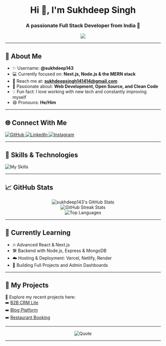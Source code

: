 <h1 align="center">Hi 👋, I'm Sukhdeep Singh</h1>
<h3 align="center">A passionate Full Stack Developer from India 🚀</h3>

<p align="center">
  <img src="https://readme-typing-svg.demolab.com?font=Fira+Code&size=24&pause=1000&color=F7F7F7&center=true&vCenter=true&width=600&lines=Hi,+I'm+Sukhdeep+Singh+-+Full+Stack+Developer" />
</p>


---

## 💫 About Me

- ✨ Username: **@sukhdeep143**  
- 💻 Currently focused on: **Next.js, Node.js & the MERN stack**  
- 📧 Reach me at: **sukhdeepsingh141414@gmail.com**  
- 👀 Passionate about: **Web Development, Open Source, and Clean Code**  
- 💡 Fun fact: I love working with new tech and constantly improving myself  
- 😄 Pronouns: **He/Him**  

---

## 🌐 Connect With Me

<p align="left">
  <a href="https://github.com/sukhdeep143" target="_blank">
    <img src="https://img.shields.io/badge/Github-000000?style=for-the-badge&logo=github&logoColor=white" alt="GitHub"/>
  </a>
  <a href="https://www.linkedin.com/in/sukhdeep-singh-417a98184/" target="_blank">
    <img src="https://img.shields.io/badge/LinkedIn-0077B5?style=for-the-badge&logo=linkedin&logoColor=white" alt="LinkedIn"/>
  </a>
  <a href="https://www.instagram.com/sukhdeep_singh_bhagat/" target="_blank">
    <img src="https://img.shields.io/badge/Instagram-E1306C?style=for-the-badge&logo=instagram&logoColor=white" alt="Instagram"/>
  </a>
</p>

---

## 🚀 Skills & Technologies

<p align="left">
  <img src="https://skillicons.dev/icons?i=html,css,js,react,nextjs,nodejs,express,mongodb,tailwind,python,c,linux,mysql,git,github,vscode,npm,yarn" alt="My Skills" />
</p>

---

## 📈 GitHub Stats

<p align="center">
  <img src="https://github-readme-stats.vercel.app/api?username=sukhdeep143&show_icons=true&theme=radical" alt="sukhdeep143's GitHub Stats"/>
  <br/>
  <img src="https://github-readme-streak-stats.herokuapp.com/?user=sukhdeep143&theme=radical&hide_border=false" alt="GitHub Streak Stats"/>
  <br/>
  <img src="https://github-readme-stats.vercel.app/api/top-langs/?username=sukhdeep143&layout=compact&theme=radical" alt="Top Languages"/>
</p>

---

## 🧠 Currently Learning

- 🔥 Advanced React & Next.js  
- 🛠️ Backend with Node.js, Express & MongoDB  
- ☁️ Hosting & Deployment: Vercel, Netlify, Render  
- 📘 Building Full Projects and Admin Dashboards  

---

## 📂 My Projects

🔨 Explore my recent projects here:  
➡️ [B2B CRM Lite](https://github.com/sukhdeep143/B2B_lead_crm_lite)  
➡️ [Blog Platform](https://github.com/sukhdeep143/python_blogger)  
➡️ [Restaurant Booking](https://github.com/sukhdeep143/restaurant-booking)

---

<p align="center">
  <img src="https://quotes-github-readme.vercel.app/api?type=horizontal&theme=radical" alt="Quote"/>
</p>

---

<!-- Feel free to copy this, modify, and push it as your GitHub README.md -->
